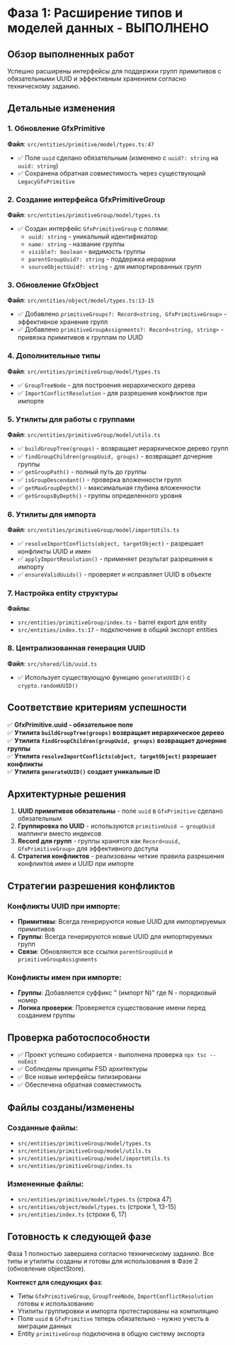 # Фаза 1: Расширение типов и моделей данных - ВЫПОЛНЕНО

## Обзор выполненных работ

Успешно расширены интерфейсы для поддержки групп примитивов с обязательными UUID и эффективным хранением согласно техническому заданию.

## Детальные изменения

### 1. Обновление GfxPrimitive
**Файл**: `src/entities/primitive/model/types.ts:47`
- ✅ Поле `uuid` сделано обязательным (изменено с `uuid?: string` на `uuid: string`)
- ✅ Сохранена обратная совместимость через существующий `LegacyGfxPrimitive`

### 2. Создание интерфейса GfxPrimitiveGroup
**Файл**: `src/entities/primitiveGroup/model/types.ts`
- ✅ Создан интерфейс `GfxPrimitiveGroup` с полями:
  - `uuid: string` - уникальный идентификатор
  - `name: string` - название группы
  - `visible?: boolean` - видимость группы
  - `parentGroupUuid?: string` - поддержка иерархии
  - `sourceObjectUuid?: string` - для импортированных групп

### 3. Обновление GfxObject
**Файл**: `src/entities/object/model/types.ts:13-15`
- ✅ Добавлено `primitiveGroups?: Record<string, GfxPrimitiveGroup>` - эффективное хранение групп
- ✅ Добавлено `primitiveGroupAssignments?: Record<string, string>` - привязка примитивов к группам по UUID

### 4. Дополнительные типы
**Файл**: `src/entities/primitiveGroup/model/types.ts`
- ✅ `GroupTreeNode` - для построения иерархического дерева
- ✅ `ImportConflictResolution` - для разрешения конфликтов при импорте

### 5. Утилиты для работы с группами
**Файл**: `src/entities/primitiveGroup/model/utils.ts`
- ✅ `buildGroupTree(groups)` - возвращает иерархическое дерево групп
- ✅ `findGroupChildren(groupUuid, groups)` - возвращает дочерние группы
- ✅ `getGroupPath()` - полный путь до группы
- ✅ `isGroupDescendant()` - проверка вложенности групп  
- ✅ `getMaxGroupDepth()` - максимальная глубина вложенности
- ✅ `getGroupsByDepth()` - группы определенного уровня

### 6. Утилиты для импорта
**Файл**: `src/entities/primitiveGroup/model/importUtils.ts`
- ✅ `resolveImportConflicts(object, targetObject)` - разрешает конфликты UUID и имен
- ✅ `applyImportResolution()` - применяет результат разрешения к импорту
- ✅ `ensureValidUuids()` - проверяет и исправляет UUID в объекте

### 7. Настройка entity структуры
**Файлы**: 
- `src/entities/primitiveGroup/index.ts` - barrel export для entity
- `src/entities/index.ts:17` - подключение в общий экспорт entities

### 8. Централизованная генерация UUID
**Файл**: `src/shared/lib/uuid.ts`
- ✅ Использует существующую функцию `generateUUID()` с `crypto.randomUUID()`

## Соответствие критериям успешности

✅ **GfxPrimitive.uuid - обязательное поле**  
✅ **Утилита `buildGroupTree(groups)` возвращает иерархическое дерево**  
✅ **Утилита `findGroupChildren(groupUuid, groups)` возвращает дочерние группы**  
✅ **Утилита `resolveImportConflicts(object, targetObject)` разрешает конфликты**  
✅ **Утилита `generateUUID()` создает уникальные ID**  

## Архитектурные решения

1. **UUID примитивов обязательны** - поле `uuid` в `GfxPrimitive` сделано обязательным
2. **Группировка по UUID** - используются `primitiveUuid → groupUuid` маппинги вместо индексов
3. **Record для групп** - группы хранятся как `Record<uuid, GfxPrimitiveGroup>` для эффективного доступа
4. **Стратегия конфликтов** - реализованы четкие правила разрешения конфликтов имен и UUID при импорте

## Стратегии разрешения конфликтов

### Конфликты UUID при импорте:
- **Примитивы**: Всегда генерируются новые UUID для импортируемых примитивов
- **Группы**: Всегда генерируются новые UUID для импортируемых групп  
- **Связи**: Обновляются все ссылки `parentGroupUuid` и `primitiveGroupAssignments`

### Конфликты имен при импорте:
- **Группы**: Добавляется суффикс " (импорт N)" где N - порядковый номер
- **Логика проверки**: Проверяется существование имени перед созданием группы

## Проверка работоспособности

- ✅ Проект успешно собирается - выполнена проверка `npx tsc --noEmit`
- ✅ Соблюдены принципы FSD архитектуры
- ✅ Все новые интерфейсы типизированы
- ✅ Обеспечена обратная совместимость

## Файлы созданы/изменены

### Созданные файлы:
- `src/entities/primitiveGroup/model/types.ts`
- `src/entities/primitiveGroup/model/utils.ts` 
- `src/entities/primitiveGroup/model/importUtils.ts`
- `src/entities/primitiveGroup/index.ts`

### Измененные файлы:
- `src/entities/primitive/model/types.ts` (строка 47)
- `src/entities/object/model/types.ts` (строки 1, 13-15)
- `src/entities/index.ts` (строки 6, 17)

## Готовность к следующей фазе

Фаза 1 полностью завершена согласно техническому заданию. Все типы и утилиты созданы и готовы для использования в Фазе 2 (обновление objectStore).

**Контекст для следующих фаз**:
- Типы `GfxPrimitiveGroup`, `GroupTreeNode`, `ImportConflictResolution` готовы к использованию
- Утилиты группировки и импорта протестированы на компиляцию
- Поле `uuid` в `GfxPrimitive` теперь обязательно - нужно учесть в миграции данных
- Entity `primitiveGroup` подключена в общую систему экспорта